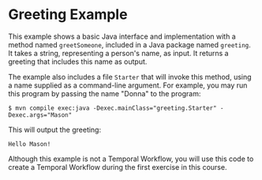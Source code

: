 # Greeting Example
This example shows a basic Java interface and implementation with a 
method named `greetSomeone`, included in a Java package named `greeting`.
It takes a string, representing a person's name, as input. It returns a
greeting that includes this name as output.

The example also includes a file `Starter` that will invoke this method,
using a name supplied as a command-line argument. For example, you may 
run this program by passing the name "Donna" to the program:

```
$ mvn compile exec:java -Dexec.mainClass="greeting.Starter" -Dexec.args="Mason"
```

This will output the greeting:

```
Hello Mason!
```

Although this example is not a Temporal Workflow, you will use this code
to create a Temporal Workflow during the first exercise in this course.
